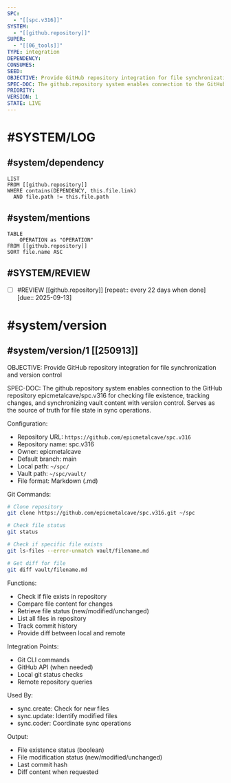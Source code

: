 ```yaml
---
SPC:
  - "[[spc.v316]]"
SYSTEM:
  - "[[github.repository]]"
SUPER:
  - "[[06_tools]]"
TYPE: integration
DEPENDENCY:
CONSUMES:
SEED:
OBJECTIVE: Provide GitHub repository integration for file synchronization and version control
SPEC-DOC: The github.repository system enables connection to the GitHub repository epicmetalcave/spc.v316 for checking file existence, tracking changes, and synchronizing vault content with version control. Serves as the source of truth for file state in sync operations.
PRIORITY:
VERSION: 1
STATE: LIVE
---
```

# #SYSTEM/LOG
## #system/dependency
```dataview
LIST
FROM [[github.repository]]
WHERE contains(DEPENDENCY, this.file.link)
  AND file.path != this.file.path
```
## #system/mentions
```dataview
TABLE
    OPERATION as "OPERATION"
FROM [[github.repository]]
SORT file.name ASC
```
## #SYSTEM/REVIEW
- [ ] #REVIEW [[github.repository]]  [repeat:: every 22 days when done]  [due:: 2025-09-13]
# #system/version
## #system/version/1 [[250913]]
OBJECTIVE: Provide GitHub repository integration for file synchronization and version control

SPEC-DOC:
The github.repository system enables connection to the GitHub repository epicmetalcave/spc.v316 for checking file existence, tracking changes, and synchronizing vault content with version control. Serves as the source of truth for file state in sync operations.

Configuration:
- Repository URL: `https://github.com/epicmetalcave/spc.v316`
- Repository name: spc.v316
- Owner: epicmetalcave
- Default branch: main
- Local path: `~/spc/`
- Vault path: `~/spc/vault/`
- File format: Markdown (.md)

Git Commands:
```bash
# Clone repository
git clone https://github.com/epicmetalcave/spc.v316.git ~/spc

# Check file status
git status

# Check if specific file exists
git ls-files --error-unmatch vault/filename.md

# Get diff for file
git diff vault/filename.md
```

Functions:
- Check if file exists in repository
- Compare file content for changes
- Retrieve file status (new/modified/unchanged)
- List all files in repository
- Track commit history
- Provide diff between local and remote

Integration Points:
- Git CLI commands
- GitHub API (when needed)
- Local git status checks
- Remote repository queries

Used By:
- sync.create: Check for new files
- sync.update: Identify modified files
- sync.coder: Coordinate sync operations

Output:
- File existence status (boolean)
- File modification status (new/modified/unchanged)
- Last commit hash
- Diff content when requested